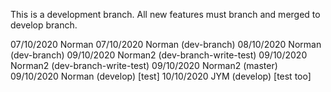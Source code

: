 This is a development branch. All new features must branch and merged to develop branch.

07/10/2020 Norman
07/10/2020 Norman (dev-branch)
08/10/2020 Norman (dev-branch)
09/10/2020 Norman2 (dev-branch-write-test)
09/10/2020 Norman2 (dev-branch-write-test)
09/10/2020 Norman2 (master)
09/10/2020 Norman (develop) [test]
10/10/2020 JYM (develop) [test too]
